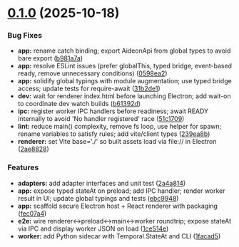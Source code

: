 # [0.1.0](https://github.com/fenrick/aideon-praxis/compare/v0.0.0...v0.1.0) (2025-10-18)


### Bug Fixes

* **app:** rename catch binding; export AideonApi from global types to avoid bare export ([b981a7a](https://github.com/fenrick/aideon-praxis/commit/b981a7a782382e847e24eb5f187b621929a335d0))
* **app:** resolve ESLint issues (prefer globalThis, typed bridge, event-based ready, remove unnecessary conditions) ([0598ea2](https://github.com/fenrick/aideon-praxis/commit/0598ea21755d9cfc912729e9e2acc8a5cd395b3e))
* **app:** solidify global typings with module augmentation; use typed bridge access; update tests for require-await ([31b2de1](https://github.com/fenrick/aideon-praxis/commit/31b2de17e93c38d727104e74c5fc66ff538b407f))
* **dev:** wait for renderer index.html before launching Electron; add wait-on to coordinate dev watch builds ([b61392d](https://github.com/fenrick/aideon-praxis/commit/b61392db961421f8a17740dddc0fe77d8cacc249))
* **ipc:** register worker IPC handlers before readiness; await READY internally to avoid 'No handler registered' race ([51c1709](https://github.com/fenrick/aideon-praxis/commit/51c1709a752dc1d5e5411bad3fbe291708493748))
* **lint:** reduce main() complexity, remove fs loop, use helper for spawn; rename variables to satisfy rules; add vite/client types ([239ea8b](https://github.com/fenrick/aideon-praxis/commit/239ea8b866e729c8afa644ed5372a7ef3c8bc615))
* **renderer:** set Vite base='./' so built assets load via file:// in Electron ([2ae8828](https://github.com/fenrick/aideon-praxis/commit/2ae882836eb515327b8ce5fa787add86db98be17))


### Features

* **adapters:** add adapter interfaces and unit test ([2a4a814](https://github.com/fenrick/aideon-praxis/commit/2a4a8146bce8357fba130f2b5c980f6edafb2e78))
* **app:** expose typed stateAt on preload; add IPC handler; render worker result in UI; update global typings and tests ([ebc9948](https://github.com/fenrick/aideon-praxis/commit/ebc994838d6674c1b753eead7204142091890efe))
* **app:** scaffold secure Electron host + React renderer with packaging ([fec07a4](https://github.com/fenrick/aideon-praxis/commit/fec07a442af9c4888b8090e71eaf48c2e7687410))
* **e2e:** wire renderer↔preload↔main↔worker roundtrip; expose stateAt via IPC and display worker JSON on load ([1ce514e](https://github.com/fenrick/aideon-praxis/commit/1ce514e19cfd183a67966f862ca2bbef337b0c94))
* **worker:** add Python sidecar with Temporal.StateAt and CLI ([1facad5](https://github.com/fenrick/aideon-praxis/commit/1facad5388ad795257fa65a21340b39f60288074))
